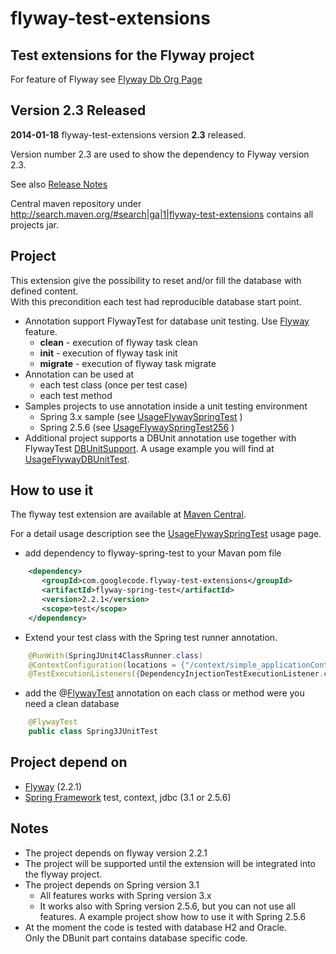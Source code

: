 flyway-test-extensions
======================


Test extensions for the Flyway project
--------------------------------------

For feature of Flyway see [Flyway Db Org Page](http://flywaydb.org/) 

Version 2.3 Released 
----------------------

<b>2014-01-18</b> flyway-test-extensions version <b>2.3</b> released.

Version number 2.3 are used to show the dependency to Flyway version 2.3.

See also [Release Notes](https://github.com/flyway/flyway-test-extensions/wiki/Release-Notes) 

Central maven repository under http://search.maven.org/#search|ga|1|flyway-test-extensions contains all projects jar.

Project
-------
This extension give the possibility to reset and/or fill the database with defined content.<br>With this precondition each test had reproducible database start point. 

* Annotation support FlywayTest for database unit testing. Use [Flyway](https://github.com/flyway/)  feature.
  * <b>clean</b> - execution of flyway task clean
  * <b>init</b> - execution of flyway task init
  * <b>migrate</b> - execution of flyway task migrate
* Annotation can be used at
  * each test class (once per test case)
  * each test method  
* Samples projects to use annotation inside a unit testing environment
  * Spring 3.x sample (see [UsageFlywaySpringTest](https://github.com/flyway/flyway-test-extensions/wiki/Usage-flyway-spring-test) )
  * Spring 2.5.6 (see [UsageFlywaySpringTest256](http://code.google.com/p/flyway-test-extensions/wiki/UsageFlywaySpringTest256) )
* Additional project supports a DBUnit annotation use together with FlywayTest [DBUnitSupport](https://github.com/flyway/flyway-test-extensions/blob/master/flyway-test-extensions/flyway-dbunit-test/src/main/java/com/googlecode/flyway/test/dbunit/DBUnitSupport.java). A usage example you will find at [UsageFlywayDBUnitTest](https://github.com/flyway/flyway-test-extensions/wiki//Usage-of-Annotation-DBUnitSupport).

How to use it
-------------
The flyway test extension are available at [Maven Central](http://repo1.maven.org/maven2/com/googlecode/flyway-test-extensions).

For a detail usage description see the [UsageFlywaySpringTest](https://github.com/flyway/flyway-test-extensions/wiki/Usage-flyway-spring-test) usage page.

* add dependency to flyway-spring-test to your Mavan pom file

```xml
    <dependency>
       <groupId>com.googlecode.flyway-test-extensions</groupId>
       <artifactId>flyway-spring-test</artifactId>
       <version>2.2.1</version>
       <scope>test</scope>
    </dependency>
```

* Extend your test class with the Spring test runner annotation.

```java
    @RunWith(SpringJUnit4ClassRunner.class)
    @ContextConfiguration(locations = {"/context/simple_applicationContext.xml" })
    @TestExecutionListeners({DependencyInjectionTestExecutionListener.class, FlywayTestExecutionListener.class })
```
   
* add the @[FlywayTest](https://github.com/flyway/flyway-test-extensions/wiki/Usage-of-Annotation-FlywayTest) annotation on each class or method were you need a clean database

```java
    @FlywayTest
    public class Spring3JUnitTest 
```

Project depend on
-----------------
* [Flyway](https://github.com/flyway/) (2.2.1)
* [Spring Framework](http://www.springsource.org/) test, context, jdbc (3.1 or 2.5.6)

Notes
-----
* The project depends on flyway version 2.2.1
* The project will be supported until the extension will be integrated into the flyway project.
* The project depends on Spring version 3.1
  * All features works with Spring version 3.x
  * It works also with Spring version 2.5.6, but you can not use all features. A example project show how to use it with Spring 2.5.6
* At the moment the code is tested with database H2 and Oracle.<br>Only the DBunit part contains database specific code. 
